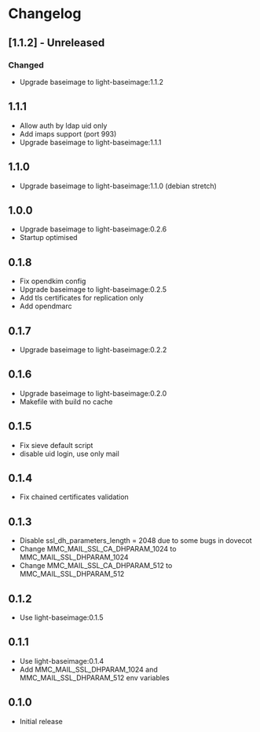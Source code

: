 # Changelog

## [1.1.2] - Unreleased
### Changed
  - Upgrade baseimage to light-baseimage:1.1.2

## 1.1.1
  - Allow auth by ldap uid only
  - Add imaps support (port 993)
  - Upgrade baseimage to light-baseimage:1.1.1

## 1.1.0
  - Upgrade baseimage to light-baseimage:1.1.0 (debian stretch)

## 1.0.0
  - Upgrade baseimage to light-baseimage:0.2.6
  - Startup optimised

## 0.1.8
  - Fix opendkim config
  - Upgrade baseimage to light-baseimage:0.2.5
  - Add tls certificates for replication only
  - Add opendmarc

## 0.1.7
  - Upgrade baseimage to light-baseimage:0.2.2

## 0.1.6
  - Upgrade baseimage to light-baseimage:0.2.0
  - Makefile with build no cache

## 0.1.5
  - Fix sieve default script
  - disable uid login, use only mail

## 0.1.4
  - Fix chained certificates validation

## 0.1.3
  - Disable ssl_dh_parameters_length = 2048 due to some bugs in dovecot
  - Change MMC_MAIL_SSL_CA_DHPARAM_1024 to MMC_MAIL_SSL_DHPARAM_1024
  - Change MMC_MAIL_SSL_CA_DHPARAM_512 to MMC_MAIL_SSL_DHPARAM_512

## 0.1.2
  - Use light-baseimage:0.1.5

## 0.1.1
  - Use light-baseimage:0.1.4
  - Add MMC_MAIL_SSL_DHPARAM_1024 and MMC_MAIL_SSL_DHPARAM_512 env variables

## 0.1.0
  - Initial release
